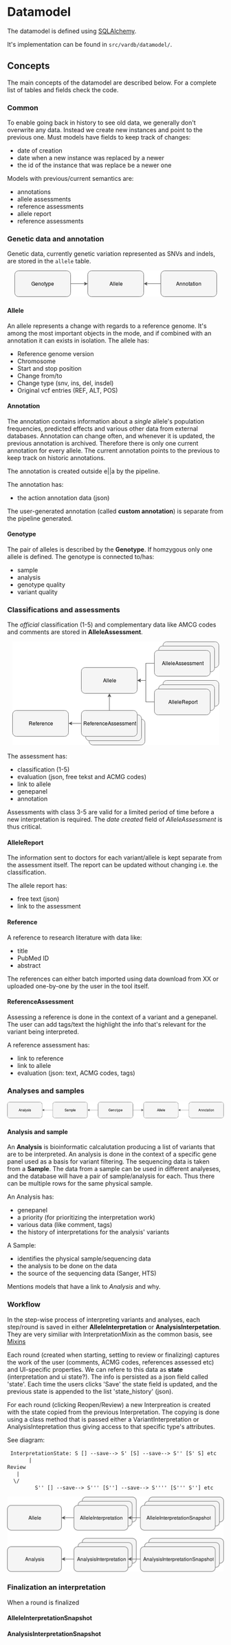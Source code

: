 # Datamodel

The datamodel is defined using [SQLAlchemy](https://www.sqlalchemy.org).

It's implementation can be found in `src/vardb/datamodel/`.

## Concepts

The main concepts of the datamodel are described below. For a complete list of tables and fields check the code.

### Common
To enable going back in history to see old data, we generally
don't overwrite any data. Instead we create new instances and point
to the previous one. Must models have fields to keep track of changes:
- date of creation
- date when a new instance was replaced by a newer
- the id of the instance that was replace be a newer one

Models with previous/current semantics are:
- annotations
- allele assessments
- reference assessments
- allele report
- reference assessments

### Genetic data and annotation

Genetic data, currently genetic variation represented as SNVs and indels, are stored in the `allele` table.

<div style="text-align:center"><img src="img/datamodel-allele.png"></div>


#### Allele

An allele represents a change with regards to a reference genome. It's among the most important objects in the mode, and if combined with an annotation it can exists in isolation.
The allele has:

- Reference genome version
- Chromosome
- Start and stop position
- Change from/to
- Change type (snv, ins, del, insdel)
- Original vcf entries (REF, ALT, POS)


#### Annotation

The annotation contains information about a *single* allele's population frequencies,
predicted effects and various other data from external databases. Annotation can change often,
and whenever it is updated, the previous annotation is archived.
Therefore there is only one current annotation for every allele.
The current annotation points to the previous to keep track on historic annotations. 

The annotation is created outside e||a by the pipeline.

The annotation has:
- the action annotation data (json)

The user-generated annotation (called **custom annotation**) is separate from the pipeline generated.

#### Genotype
The pair of alleles is described by the **Genotype**. If homzygous only one allele is defined.
The genotype is connected to/has:
- sample
- analysis
- genotype quality
- variant quality


### Classifications and assessments
The *official* classification (1-5) and complementary data like AMCG codes and comments are stored in **AlleleAssessment**.

<div style="text-align:center"><img src="img/datamodel-alleleassessment.png"></div>

The assessment has:
- classification (1-5)
- evaluation (json, free tekst and ACMG codes)
- link to allele
- genepanel
- annotation

Assessments with class 3-5 are valid for a limited period of time before
a new interpretation is required. The *date created* field of *AlleleAssessment*
is thus critical.


#### AlleleReport
The information sent to doctors for each variant/allele is kept separate from the assessment itself. The report
 can be updated without changing i.e. the classification.
 
The allele report has:
- free text (json)
- link to the assessment

#### Reference
A reference to research literature with data like:
  - title
  - PubMed ID
  - abstract

The references can either batch imported using data download from XX
or uploaded one-by-one by the user in the tool itself.

#### ReferenceAssessment
Assessing a reference is done in the context of a variant and a genepanel.
The user can add tags/text the highlight the info that's relevant
for the variant being interpreted.

A reference assessment has:
- link to reference
- link to allele
- evaluation (json: text, ACMG codes, tags)


### Analyses and samples

<div style="text-align:center"><img src="img/datamodel-analysis.png"></div>

#### Analysis and sample
An **Analysis** is bioinformatic calcalutation producing a list of variants that are to be interpreted. An analysis is done in the context of a
specific gene panel used as a basis for variant filtering. The sequencing data is taken from a **Sample**. The data from a sample can be used in different analyeses, and the database will have a pair of sample/analysis for each. Thus there can be multiple rows for the same physical sample.

An Analysis has:
- genepanel
- a priority (for prioritizing the interpretation work)
- various data (like comment, tags)
- the history of interpretations for the analysis' variants

A Sample:
- identifies the physical sample/sequencing data
- the analysis to be done on the data
- the source of the sequencing data (Sanger, HTS)

Mentions models that have a link to *Analysis* and why.

### Workflow
In the step-wise process of interpreting variants and analyses, each step/round is saved in either **AlleleInterpretation** or **AnalysisInterpetation**.
They are very similiar with InterpretationMixin as the common basis, see [Mixins](http://docs.sqlalchemy.org/en/latest/orm/extensions/declarative/mixins.html)

Each round (created when starting, setting to review or finalizing) captures the work of the user (comments, ACMG codes, references assessed etc) and UI-specific properties. We can refere to this data as **state** (interpretation and ui state?). The info is persisted as a json field called 'state'. Each time the users clicks 'Save' the state field is updated, and the previous state is appended to the list 'state_history' (json).

For each round (clicking Reopen/Review) a new Interpreation is created with the state copied from the previous Interpretation.
The copying is done using a class method that is passed either a VariantInterpretation or AnalysisIntepretation thus giving access to that specific type's attributes.

See diagram:

     InterpretationState: S [] --save--> S' [S] --save--> S'' [S' S] etc
           |
	Review
	   |
	  \/
			 S'' [] --save--> S''' [S''] --save--> S'''' [S''' S''] etc

<div style="text-align:center"><img style="zoom: 50%;" src="img/datamodel-workflow.png"></div>


### Finalization an interpretation
When a round is finalized

#### AlleleInterpretationSnapshot


#### AnalysisInterpretationSnapshot

